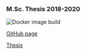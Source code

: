 
### M.Sc. Thesis 2018-2020

![Docker image
build](https://github.com/VLucet/landchange-connectivity-monteregie/workflows/Build%20/%20Push%20Docker%20image/badge.svg)

[GitHub
page](https://vlucet.github.io/landchange-connectivity-monteregie/)

[Thesis](https://github.com/VLucet/landchange-connectivity-monteregie/blob/master/thesis/build/thesis.pdf)
